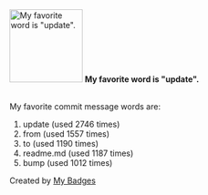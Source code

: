 <img src="https://my-badges.github.io/my-badges/favorite-word.png" alt="My favorite word is &quot;update&quot;." title="My favorite word is &quot;update&quot;." width="128">
<strong>My favorite word is &quot;update&quot;.</strong>
<br><br>

My favorite commit message words are:

1. update (used 2746 times)
2. from (used 1557 times)
3. to (used 1190 times)
4. readme.md (used 1187 times)
5. bump (used 1012 times)


Created by <a href="https://github.com/my-badges/my-badges">My Badges</a>
